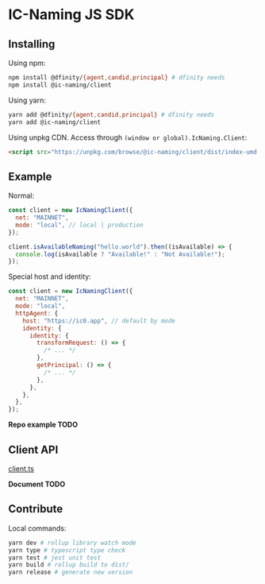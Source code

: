 # IC-Naming JS SDK

## Installing

Using npm:

```sh
npm install @dfinity/{agent,candid,principal} # dfinity needs
npm install @ic-naming/client
```

Using yarn:

```sh
yarn add @dfinity/{agent,candid,principal} # dfinity needs
yarn add @ic-naming/client
```

Using unpkg CDN. Access through `(window or global).IcNaming.Client`:

```html
<script src="https://unpkg.com/browse/@ic-naming/client/dist/index-umd.js"></script>
```

## Example

Normal:

```js
const client = new IcNamingClient({
  net: "MAINNET",
  mode: "local", // local | production
});

client.isAvailableNaming("hello.world").then((isAvailable) => {
  console.log(isAvailable ? "Available!" : "Not Available!");
});
```

Special host and identity:

```js
const client = new IcNamingClient({
  net: "MAINNET",
  mode: "local",
  httpAgent: {
    host: "https://ic0.app", // default by mode
    identity: {
      identity: {
        transformRequest: () => {
          /* ... */
        },
        getPrincipal: () => {
          /* ... */
        },
      },
    },
  },
});
```

**Repo example TODO**

## Client API

[client.ts](./src/client.ts)

**Document TODO**

## Contribute

Local commands:

```sh
yarn dev # rollup library watch mode
yarn type # typescript type check
yarn test # jest unit test
yarn build # rollup build to dist/
yarn release # generate new version
```
